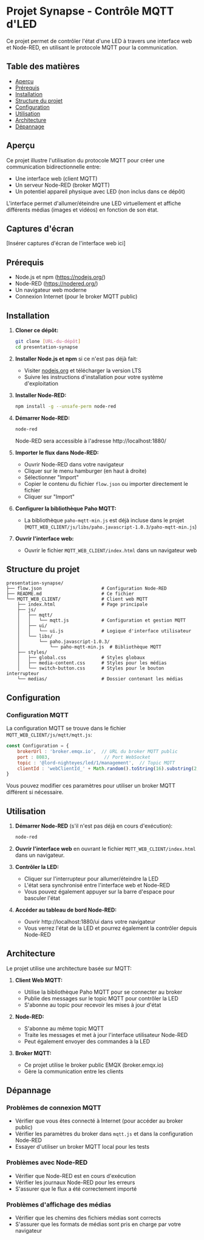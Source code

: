 # Projet Synapse - Contrôle MQTT d'LED

Ce projet permet de contrôler l'état d'une LED à travers une interface web et Node-RED, en utilisant le protocole MQTT pour la communication.

## Table des matières
- [Aperçu](#aperçu)
- [Prérequis](#prérequis)
- [Installation](#installation)
- [Structure du projet](#structure-du-projet)
- [Configuration](#configuration)
- [Utilisation](#utilisation)
- [Architecture](#architecture)
- [Dépannage](#dépannage)

## Aperçu

Ce projet illustre l'utilisation du protocole MQTT pour créer une communication bidirectionnelle entre:
- Une interface web (client MQTT)
- Un serveur Node-RED (broker MQTT)
- Un potentiel appareil physique avec LED (non inclus dans ce dépôt)

L'interface permet d'allumer/éteindre une LED virtuellement et affiche différents médias (images et vidéos) en fonction de son état.

## Captures d'écran

[Insérer captures d'écran de l'interface web ici]

## Prérequis

- Node.js et npm (https://nodejs.org/)
- Node-RED (https://nodered.org/)
- Un navigateur web moderne
- Connexion Internet (pour le broker MQTT public)

## Installation

1. **Cloner ce dépôt:**
   ```bash
   git clone [URL-du-dépôt]
   cd presentation-synapse
   ```

2. **Installer Node.js et npm** si ce n'est pas déjà fait:
   - Visiter [nodejs.org](https://nodejs.org/) et télécharger la version LTS
   - Suivre les instructions d'installation pour votre système d'exploitation

3. **Installer Node-RED:**
   ```bash
   npm install -g --unsafe-perm node-red
   ```

4. **Démarrer Node-RED:**
   ```bash
   node-red
   ```
   Node-RED sera accessible à l'adresse http://localhost:1880/

5. **Importer le flux dans Node-RED:**
   - Ouvrir Node-RED dans votre navigateur
   - Cliquer sur le menu hamburger (en haut à droite)
   - Sélectionner "Import"
   - Copier le contenu du fichier `flow.json` ou importer directement le fichier
   - Cliquer sur "Import"

6. **Configurer la bibliothèque Paho MQTT:**
   - La bibliothèque `paho-mqtt-min.js` est déjà incluse dans le projet (`MQTT_WEB_CLIENT/js/libs/paho.javascript-1.0.3/paho-mqtt-min.js`)

7. **Ouvrir l'interface web:**
   - Ouvrir le fichier `MQTT_WEB_CLIENT/index.html` dans un navigateur web

## Structure du projet

```
presentation-synapse/
├── flow.json                      # Configuration Node-RED
├── README.md                      # Ce fichier
└── MQTT_WEB_CLIENT/               # Client web MQTT
    ├── index.html                 # Page principale
    ├── js/
    │   ├── mqtt/
    │   │   └── mqtt.js            # Configuration et gestion MQTT
    │   ├── ui/
    │   │   └── ui.js              # Logique d'interface utilisateur
    │   └── libs/
    │       └── paho.javascript-1.0.3/
    │           └── paho-mqtt-min.js  # Bibliothèque MQTT
    ├── styles/
    │   ├── global.css             # Styles globaux
    │   ├── media-content.css      # Styles pour les médias
    │   └── switch-button.css      # Styles pour le bouton interrupteur
    └── medias/                    # Dossier contenant les médias
```

## Configuration

### Configuration MQTT

La configuration MQTT se trouve dans le fichier `MQTT_WEB_CLIENT/js/mqtt/mqtt.js`:

```javascript
const Configuration = {
    brokerUrl : 'broker.emqx.io',  // URL du broker MQTT public
    port : 8083,                    // Port WebSocket
    topic : '@lord-nighteyes/led/1/management',  // Topic MQTT
    clientId : 'webClientId_' + Math.random().toString(16).substring(2, 8),
}
```

Vous pouvez modifier ces paramètres pour utiliser un broker MQTT différent si nécessaire.

## Utilisation

1. **Démarrer Node-RED** (s'il n'est pas déjà en cours d'exécution):
   ```bash
   node-red
   ```

2. **Ouvrir l'interface web** en ouvrant le fichier `MQTT_WEB_CLIENT/index.html` dans un navigateur.

3. **Contrôler la LED:**
   - Cliquer sur l'interrupteur pour allumer/éteindre la LED
   - L'état sera synchronisé entre l'interface web et Node-RED
   - Vous pouvez également appuyer sur la barre d'espace pour basculer l'état

4. **Accéder au tableau de bord Node-RED:**
   - Ouvrir http://localhost:1880/ui dans votre navigateur
   - Vous verrez l'état de la LED et pourrez également la contrôler depuis Node-RED

## Architecture

Le projet utilise une architecture basée sur MQTT:

1. **Client Web MQTT:**
   - Utilise la bibliothèque Paho MQTT pour se connecter au broker
   - Publie des messages sur le topic MQTT pour contrôler la LED
   - S'abonne au topic pour recevoir les mises à jour d'état

2. **Node-RED:**
   - S'abonne au même topic MQTT
   - Traite les messages et met à jour l'interface utilisateur Node-RED
   - Peut également envoyer des commandes à la LED

3. **Broker MQTT:**
   - Ce projet utilise le broker public EMQX (broker.emqx.io)
   - Gère la communication entre les clients

## Dépannage

### Problèmes de connexion MQTT

- Vérifier que vous êtes connecté à Internet (pour accéder au broker public)
- Vérifier les paramètres du broker dans `mqtt.js` et dans la configuration Node-RED
- Essayer d'utiliser un broker MQTT local pour les tests

### Problèmes avec Node-RED

- Vérifier que Node-RED est en cours d'exécution
- Vérifier les journaux Node-RED pour les erreurs
- S'assurer que le flux a été correctement importé

### Problèmes d'affichage des médias

- Vérifier que les chemins des fichiers médias sont corrects
- S'assurer que les formats de médias sont pris en charge par votre navigateur

